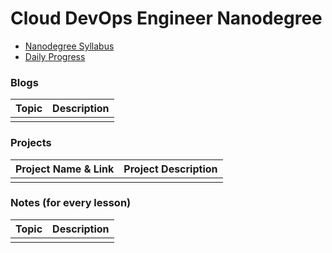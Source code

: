 # Cloud DevOps Engineer Nanodegree

- [Nanodegree Syllabus](https://www.udacity.com/course/cloud-dev-ops-nanodegree--nd9991)
- [Daily Progress](https://github.com/accakks/DevOps-Engineer-Nanodegree/blob/master/Daily-log.md)

### Blogs 
| Topic |Description |
| ------------- | ------------- |
|   |   |

### Projects

| Project Name & Link | Project Description |
| ------------- | ------------- |
|   |   |


### Notes (for every lesson)
| Topic |Description |
| ------------- | ------------- |
|   |   |
